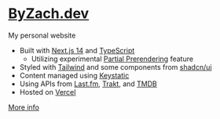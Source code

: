 # [ByZach.dev](https://byzach.dev)

My personal website

- Built with [Next.js 14](https://nextjs.org) and [TypeScript](https://www.typescriptlang.org)
  - Utilizing experimental [Partial Prerendering](https://vercel.com/blog/partial-prerendering-with-next-js-creating-a-new-default-rendering-model#try-ppr-on-vercel-today) feature
- Styled with [Tailwind](https://tailwindcss.com) and some components from [shadcn/ui](https://ui.shadcn.com/)
- Content managed using [Keystatic](https://keystatic.com/)
- Using APIs from [Last.fm](https://www.last.fm/api), [Trakt](https://trakt.docs.apiary.io/), and [TMDB](https://www.themoviedb.org/?language=en-US)
- Hosted on [Vercel](https://vercel.com/)

[More info](https://byzach.dev/thoughts/how-i-build-this-site)
